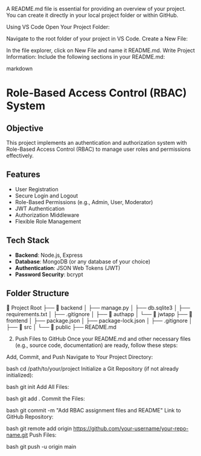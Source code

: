 A README.md file is essential for providing an overview of your project. You can create it directly in your local project folder or within GitHub.

Using VS Code
Open Your Project Folder:

Navigate to the root folder of your project in VS Code.
Create a New File:

In the file explorer, click on New File and name it README.md.
Write Project Information: Include the following sections in your README.md:

markdown
# Role-Based Access Control (RBAC) System

## Objective
This project implements an authentication and authorization system with Role-Based Access Control (RBAC) to manage user roles and permissions effectively.

## Features
- User Registration
- Secure Login and Logout
- Role-Based Permissions (e.g., Admin, User, Moderator)
- JWT Authentication
- Authorization Middleware
- Flexible Role Management

## Tech Stack
- **Backend**: Node.js, Express
- **Database**: MongoDB (or any database of your choice)
- **Authentication**: JSON Web Tokens (JWT)
- **Password Security**: bcrypt

## Folder Structure

📂 Project Root
├── 📂 backend
│   ├── manage.py
│   ├── db.sqlite3
│   ├── requirements.txt
│   ├── .gitignore
│   ├── 📂 authapp
│   └── 📂 jwtapp
├── 📂 frontend
│   ├── package.json
│   ├── package-lock.json
│   ├── .gitignore
│   ├── 📂 src
│   └── 📂 public
├── README.md



2. Push Files to GitHub
Once your README.md and other necessary files (e.g., source code, documentation) are ready, follow these steps:

Add, Commit, and Push
Navigate to Your Project Directory:

bash
cd /path/to/your/project
Initialize a Git Repository (if not already initialized):

bash
git init
Add All Files:

bash
git add .
Commit the Files:

bash
git commit -m "Add RBAC assignment files and README"
Link to GitHub Repository:

bash
git remote add origin https://github.com/your-username/your-repo-name.git
Push Files:

bash
git push -u origin main
